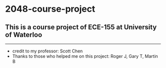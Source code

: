 # 2048-course-project

## This is a course project of ECE-155 at University of Waterloo
---
- credit to my professor: Scott Chen
- Thanks to those who helped me on this project: Roger J, Gary T, Martin B
